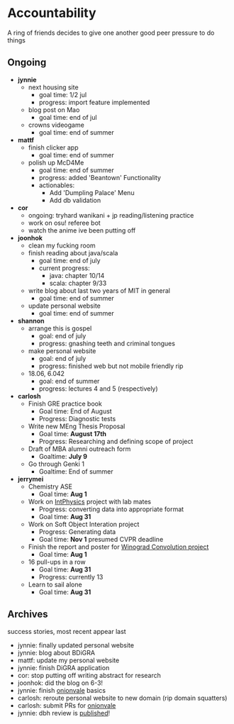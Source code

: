 # Accountability

A ring of friends decides to give one another good peer pressure to do things

## Ongoing
* **jynnie**
  * next housing site
    * goal time: 1/2 jul
    * progress: import feature implemented
  * blog post on Mao
    * goal time: end of jul
  * crowns videogame
    * goal time: end of summer
* **mattf** 
  * finish clicker app
    * goal time: end of summer
  * polish up McD4Me
    * goal time: end of summer
    * progress: added 'Beantown' Functionality
    * actionables: 
      * Add 'Dumpling Palace' Menu
      * Add db validation
* **cor**
  * ongoing: tryhard wanikani + jp reading/listening practice
  * work on osu! referee bot
  * watch the anime ive been putting off
* **joonhok**
  * clean my fucking room
  * finish reading about java/scala
  	* goal time: end of july
    * current progress:
      * java: chapter 10/14
      * scala: chapter 9/33
  * write blog about last two years of MIT in general
    * goal time: end of summer
  * update personal website
    * goal time: end of summer
* **shannon** 
  * arrange this is gospel
    * goal: end of july
    * progress: gnashing teeth and criminal tongues
  * make personal website
    * goal: end of july
    * progress: finished web but not mobile friendly rip
  * 18.06, 6.042
    * goal: end of summer
    * progress: lectures 4 and 5 (respectively)
* **carlosh**
  * Finish GRE practice book
    * Goal time: End of August
    * Progress: Diagnostic tests
  * Write new MEng Thesis Proposal
    * Goal time: **August 17th**
    * Progress: Researching and defining scope of project
  * Draft of MBA alumni outreach form
    * Goaltime: **July 9**
  * Go through Genki 1
    * Goaltime: End of summer
* **jerrymei**
  * Chemistry ASE
    * Goal time: **Aug 1**
  * Work on [IntPhysics](https://github.com/bootphon/intphys) project with lab mates
    * Progress: converting data into appropriate format
    * Goal time: **Aug 31**
  * Work on Soft Object Interation project
    * Progress: Generating data
    * Goal time: **Nov 1** presumed CVPR deadline
  * Finish the report and poster for [Winograd Convolution project](https://github.com/JerryLingjieMei/WinogradConvolution)
    * Goal time: **Aug 1**
  * 16 pull-ups in a row
    * Goal time: **Aug 31**
    * Progress: currently 13
  * Learn to sail alone
    * Goal time: **Aug 31**

## Archives

success stories, most recent appear last

* jynnie: finally updated personal website
* jynnie: blog about BDiGRA
* mattf: update my personal website
* jynnie: finish DiGRA application
* cor: stop putting off writing abstract for research
* joonhok: did the blog on 6-3!
* jynnie: finish [onionvale](https://onionvale.herokuapp.com) basics
* carlosh: reroute personal website to new domain (rip domain squatters)
* carlosh: submit PRs for [onionvale](https://github.com/jynnie/onionvale)
* jynnie: dbh review is [published](https://thetech.com/2018/07/09/detroit-video-game-review)!
